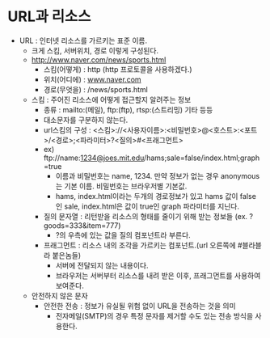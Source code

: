 # URL과 리소스
- URL : 인터넷 리소스를 가르키는 표준 이름.
    - 크게 스킴, 서버위치, 경로 이렇게 구성된다.
    - http://www.naver.com/news/sports.html
        - 스킴(어떻게) : http (http 프로토콜을 사용하겠다.)
        - 위치(어디에) : www.naver.com
        - 경로(무엇을) : /news/sports.html
    - 스킴 : 주어진 리소스에 어떻게 접근할지 알려주는 정보
        - 종류 : mailto:(메일), ftp:(ftp), rtsp:(스트리밍) 기타 등등
        - 대소문자를 구분하지 않는다.
        - url스킴의 구성 : <스킴>://<사용자이름>:<비밀번호>@<호스트>:<포트>/<경로>;<파라미터>?<질의>#<프래그먼트>
        - ex) ftp://name:1234@joes.mit.edu/hams;sale=false/index.html;graph=true
            - 이름과 비밀번호는 name, 1234. 만약 정보가 없는 경우 anonymous는 기본 이름. 비밀번호는 브라우저별 기본값.
            - hams, index.html이라는 두개의 경로정보가 있고 hams 값이 false인 sale, index.html은 값이 true인 graph 파라미터를 지닌다.
        - 질의 문자열 : 리턴받을 리소스의 형태를 줄이기 위해 받는 정보들 (ex. ?goods=333&item=777)
            - ?의 우측에 있는 값을 질의 컴포넌트라 부른다.
        - 프래그먼트 : 리소스 내의 조각을 가르키는 컴포넌트.(url 오른쪽에 #블라블라 붙은놈들)
            - 서버에 전달되지 않는 내용이다.
            - 브라우저는 서버부터 리소스를 내려 받은 이후, 프래그먼트를 사용하여 보여준다.
    - 안전하지 않은 문자
        - 안전한 전송 : 정보가 유실될 위험 없이 URL을 전송하는 것을 의미
            - 전자메일(SMTP)의 경우 특정 문자를 제거할 수도 있는 전송 방식을 사용한다.